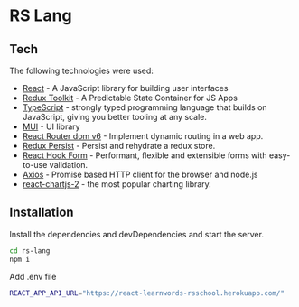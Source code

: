 # RS Lang
## Tech

The following technologies were used:

- [React] - A JavaScript library for building user interfaces
- [Redux Toolkit] - A Predictable State Container for JS Apps
- [TypeScript] -  strongly typed programming language that builds on JavaScript, giving you better tooling at any scale.
- [MUI] - UI library
- [React Router dom v6] -  Implement dynamic routing in a web app.
- [Redux Persist] - Persist and rehydrate a redux store.
- [React Hook Form] - Performant, flexible and extensible forms with easy-to-use validation.
- [Axios] - Promise based HTTP client for the browser and node.js
- [react-chartjs-2] - the most popular charting library.

[React]: <https://reactjs.org/>
[Redux Toolkit]: <https://redux-toolkit.js.org/>
[TypeScript]: <https://www.typescriptlang.org/>
[MUI]: <https://mui.com/>
[React Router dom v6]: <https://reactrouter.com/en/v6.3.0/getting-started/overview>
[Redux Persist]: <https://www.npmjs.com/package/redux-persist>
[React Hook Form]: <https://react-hook-form.com/>
[Axios]: <https://axios-http.com/docs/intro>
[react-chartjs-2]: https://react-chartjs-2.js.org/

## Installation

Install the dependencies and devDependencies and start the server.

```sh
cd rs-lang
npm i
```

Add .env file

```sh
REACT_APP_API_URL="https://react-learnwords-rsschool.herokuapp.com/"
```
